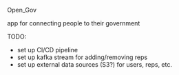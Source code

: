 Open_Gov 

app for connecting people to their government


TODO:
- set up CI/CD pipeline
- set up kafka stream for adding/removing reps
- set up external data sources (S3?) for users, reps, etc.
